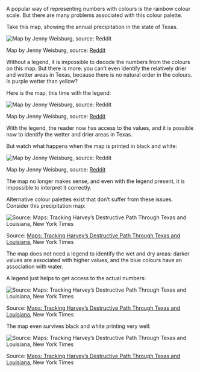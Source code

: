 A popular way of representing numbers with colours is the rainbow colour scale. But there are many problems associated with this colour palette.

Take this map, showing the annual precipitation in the state of Texas.

![Map by Jenny Weisburg, source: [Reddit](https://www.reddit.com/r/MapPorn/comments/5a8qbh/precipitation_in_texas_898_x_713/) ](Pitfalls%20in%20dataviz%20colours%2043f748a84c564ae5a1b4d6678b8171d7/precipitation-map-nolegend.gif)

Map by Jenny Weisburg, source: [Reddit](https://www.reddit.com/r/MapPorn/comments/5a8qbh/precipitation_in_texas_898_x_713/) 

Without a legend, it is impossible to decode the numbers from the colours on this map. But there is more: you can’t even identify the relatively drier and wetter areas in Texas, because there is no natural order in the colours. Is purple wetter than yellow?

Here is the map, this time with the legend:

![Map by Jenny Weisburg, source: [Reddit](https://www.reddit.com/r/MapPorn/comments/5a8qbh/precipitation_in_texas_898_x_713/) ](Pitfalls%20in%20dataviz%20colours%2043f748a84c564ae5a1b4d6678b8171d7/precipitation-map-legend.gif)

Map by Jenny Weisburg, source: [Reddit](https://www.reddit.com/r/MapPorn/comments/5a8qbh/precipitation_in_texas_898_x_713/) 

With the legend, the reader now has access to the values, and it is possible now to identify the wetter and drier areas in Texas.

But watch what happens when the map is printed in black and white:

![Map by Jenny Weisburg, source: [Reddit](https://www.reddit.com/r/MapPorn/comments/5a8qbh/precipitation_in_texas_898_x_713/) ](Pitfalls%20in%20dataviz%20colours%2043f748a84c564ae5a1b4d6678b8171d7/precipitation-map_bw.gif)

Map by Jenny Weisburg, source: [Reddit](https://www.reddit.com/r/MapPorn/comments/5a8qbh/precipitation_in_texas_898_x_713/) 

The map no longer makes sense, and even with the legend present, it is impossible to interpret it correctly.

Alternative colour palettes exist that don’t suffer from these issues. Consider this precipitation map:

![Source: [Maps: Tracking Harvey’s Destructive Path Through Texas and Louisiana](https://www.nytimes.com/interactive/2017/08/24/us/hurricane-harvey-texas.html), New York Times](Pitfalls%20in%20dataviz%20colours%2043f748a84c564ae5a1b4d6678b8171d7/rainmap_ny_nolegend.jpg)

Source: [Maps: Tracking Harvey’s Destructive Path Through Texas and Louisiana](https://www.nytimes.com/interactive/2017/08/24/us/hurricane-harvey-texas.html), New York Times

The map does not need a legend to identify the wet and dry areas: darker values are associated with higher values, and the blue colours have an association with water.

A legend just helps to get access to the actual numbers:

![Source: [Maps: Tracking Harvey’s Destructive Path Through Texas and Louisiana](https://www.nytimes.com/interactive/2017/08/24/us/hurricane-harvey-texas.html), New York Times](Pitfalls%20in%20dataviz%20colours%2043f748a84c564ae5a1b4d6678b8171d7/rainmap_nyt.png)

Source: [Maps: Tracking Harvey’s Destructive Path Through Texas and Louisiana](https://www.nytimes.com/interactive/2017/08/24/us/hurricane-harvey-texas.html), New York Times

The map even survives black and white printing very well:

![Source: [Maps: Tracking Harvey’s Destructive Path Through Texas and Louisiana](https://www.nytimes.com/interactive/2017/08/24/us/hurricane-harvey-texas.html), New York Times](Pitfalls%20in%20dataviz%20colours%2043f748a84c564ae5a1b4d6678b8171d7/rainmap_nyt_bw.png)

Source: [Maps: Tracking Harvey’s Destructive Path Through Texas and Louisiana](https://www.nytimes.com/interactive/2017/08/24/us/hurricane-harvey-texas.html), New York Times